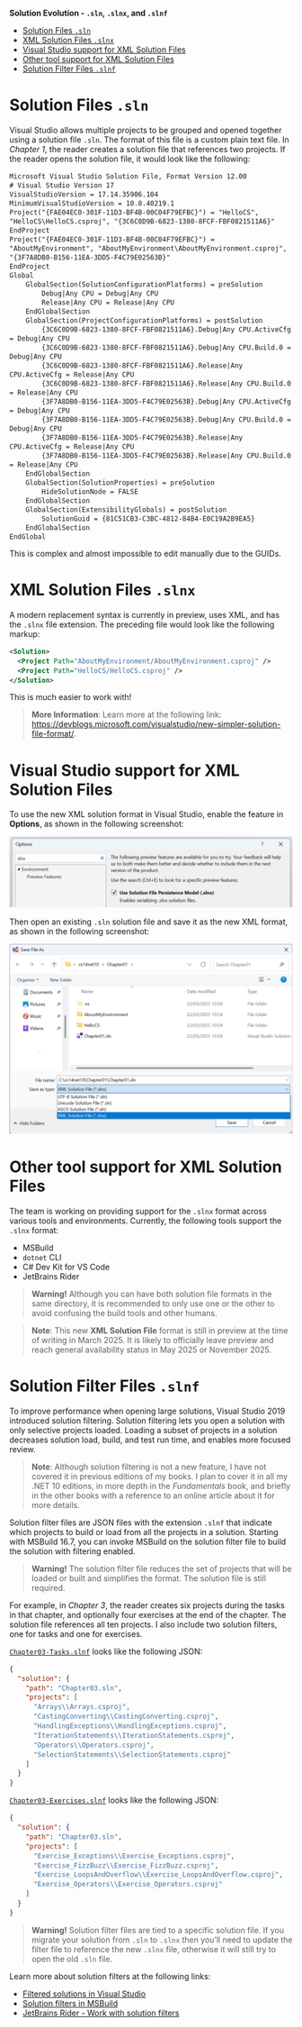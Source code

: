 **Solution Evolution - `.sln`, `.slnx`, and `.slnf`**

- [Solution Files `.sln`](#solution-files-sln)
- [XML Solution Files `.slnx`](#xml-solution-files-slnx)
- [Visual Studio support for XML Solution Files](#visual-studio-support-for-xml-solution-files)
- [Other tool support for XML Solution Files](#other-tool-support-for-xml-solution-files)
- [Solution Filter Files `.slnf`](#solution-filter-files-slnf)

# Solution Files `.sln`

Visual Studio allows multiple projects to be grouped and opened together using a solution file `.sln`. The format of this file is a custom plain text file. In *Chapter 1*, the reader creates a solution file that references two projects. If the reader opens the solution file, it would look like the following:
```
Microsoft Visual Studio Solution File, Format Version 12.00
# Visual Studio Version 17
VisualStudioVersion = 17.14.35906.104
MinimumVisualStudioVersion = 10.0.40219.1
Project("{FAE04EC0-301F-11D3-BF4B-00C04F79EFBC}") = "HelloCS", "HelloCS\HelloCS.csproj", "{3C6C0D9B-6823-1380-8FCF-FBF0821511A6}"
EndProject
Project("{FAE04EC0-301F-11D3-BF4B-00C04F79EFBC}") = "AboutMyEnvironment", "AboutMyEnvironment\AboutMyEnvironment.csproj", "{3F7A8DB0-B156-11EA-3DD5-F4C79E02563B}"
EndProject
Global
    GlobalSection(SolutionConfigurationPlatforms) = preSolution
        Debug|Any CPU = Debug|Any CPU
        Release|Any CPU = Release|Any CPU
    EndGlobalSection
    GlobalSection(ProjectConfigurationPlatforms) = postSolution
        {3C6C0D9B-6823-1380-8FCF-FBF0821511A6}.Debug|Any CPU.ActiveCfg = Debug|Any CPU
        {3C6C0D9B-6823-1380-8FCF-FBF0821511A6}.Debug|Any CPU.Build.0 = Debug|Any CPU
        {3C6C0D9B-6823-1380-8FCF-FBF0821511A6}.Release|Any CPU.ActiveCfg = Release|Any CPU
        {3C6C0D9B-6823-1380-8FCF-FBF0821511A6}.Release|Any CPU.Build.0 = Release|Any CPU
        {3F7A8DB0-B156-11EA-3DD5-F4C79E02563B}.Debug|Any CPU.ActiveCfg = Debug|Any CPU
        {3F7A8DB0-B156-11EA-3DD5-F4C79E02563B}.Debug|Any CPU.Build.0 = Debug|Any CPU
        {3F7A8DB0-B156-11EA-3DD5-F4C79E02563B}.Release|Any CPU.ActiveCfg = Release|Any CPU
        {3F7A8DB0-B156-11EA-3DD5-F4C79E02563B}.Release|Any CPU.Build.0 = Release|Any CPU
    EndGlobalSection
    GlobalSection(SolutionProperties) = preSolution
        HideSolutionNode = FALSE
    EndGlobalSection
    GlobalSection(ExtensibilityGlobals) = postSolution
        SolutionGuid = {81C51CB3-C3BC-4812-84B4-E0C19A2B9EA5}
    EndGlobalSection
EndGlobal
```

This is complex and almost impossible to edit manually due to the GUIDs. 

# XML Solution Files `.slnx`

A modern replacement syntax is currently in preview, uses XML, and has the `.slnx` file extension. The preceding file would look like the following markup:
```xml
<Solution>
  <Project Path="AboutMyEnvironment/AboutMyEnvironment.csproj" />
  <Project Path="HelloCS/HelloCS.csproj" />
</Solution>
```

This is much easier to work with!

> **More Information**: Learn more at the following link: https://devblogs.microsoft.com/visualstudio/new-simpler-solution-file-format/.

# Visual Studio support for XML Solution Files

To use the new XML solution format in Visual Studio, enable the feature in **Options**, as shown in the following screenshot:

![Enabling .slnx format in Visual Studio | Options](assets/slnx-options.png)

Then open an existing `.sln` solution file and save it as the new XML format, as shown in the following screenshot:

![Saving a solution using the .slnx format](assets/slnx-save-as.png)

# Other tool support for XML Solution Files

The team is working on providing support for the `.slnx` format across various tools and environments. Currently, the following tools support the `.slnx` format:
- MSBuild
- `dotnet` CLI
- C# Dev Kit for VS Code
- JetBrains Rider

> **Warning!** Although you can have both solution file formats in the same directory, it is recommended to only use one or the other to avoid confusing the build tools and other humans.

> **Note**: This new **XML Solution File** format is still in preview at the time of writing in March 2025. It is likely to officially leave preview and reach general availability status in May 2025 or November 2025.

# Solution Filter Files `.slnf`

To improve performance when opening large solutions, Visual Studio 2019 introduced solution filtering. Solution filtering lets you open a solution with only selective projects loaded. Loading a subset of projects in a solution decreases solution load, build, and test run time, and enables more focused review.

> **Note**: Although solution filtering is not a new feature, I have not covered it in previous editions of my books. I plan to cover it in all my .NET 10 editions, in more depth in the *Fundamentals* book, and briefly in the other books with a reference to an online article about it for more details. 

Solution filter files are JSON files with the extension `.slnf` that indicate which projects to build or load from all the projects in a solution. Starting with MSBuild 16.7, you can invoke MSBuild on the solution filter file to build the solution with filtering enabled.

> **Warning!** The solution filter file reduces the set of projects that will be loaded or built and simplifies the format. The solution file is still required.

For example, in *Chapter 3*, the reader creates six projects during the tasks in that chapter, and optionally four exercises at the end of the chapter. The solution file references all ten projects. I also include two solution filters, one for tasks and one for exercises. 

[`Chapter03-Tasks.slnf`](https://github.com/markjprice/cs14net10/blob/main/code/Chapter03/Chapter03-Tasks.slnf) looks like the following JSON:
```json
{
  "solution": {
    "path": "Chapter03.sln",
    "projects": [
      "Arrays\\Arrays.csproj",
      "CastingConverting\\CastingConverting.csproj",
      "HandlingExceptions\\HandlingExceptions.csproj",
      "IterationStatements\\IterationStatements.csproj",
      "Operators\\Operators.csproj",
      "SelectionStatements\\SelectionStatements.csproj"
    ]
  }
}
```

[`Chapter03-Exercises.slnf`](https://github.com/markjprice/cs14net10/blob/main/code/Chapter03/Chapter03-Exercises.slnf) looks like the following JSON:
```json
{
  "solution": {
    "path": "Chapter03.sln",
    "projects": [
      "Exercise_Exceptions\\Exercise_Exceptions.csproj",
      "Exercise_FizzBuzz\\Exercise_FizzBuzz.csproj",
      "Exercise_LoopsAndOverflow\\Exercise_LoopsAndOverflow.csproj",
      "Exercise_Operators\\Exercise_Operators.csproj"
    ]
  }
}
```

> **Warning!** Solution filter files are tied to a specific solution file. If you migrate your solution from `.sln` to `.slnx` then you’ll need to update the filter file to reference the new `.slnx` file, otherwise it will still try to open the old `.sln` file.

Learn more about solution filters at the following links:
- [Filtered solutions in Visual Studio](https://learn.microsoft.com/en-us/visualstudio/ide/filtered-solutions)
- [Solution filters in MSBuild](https://learn.microsoft.com/en-us/visualstudio/msbuild/solution-filters)
- [JetBrains Rider - Work with solution filters](https://www.jetbrains.com/help/rider/Solution_filters.html)
